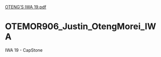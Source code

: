 [OTENG’S IWA 19.pdf](https://github.com/Oteng29/OTEMOR906_BCL2302_Justin_OtengMorei_IWA/files/11415026/OTENG.S.IWA.19.pdf)
# OTEMOR906_Justin_OtengMorei_IWA
IWA 19 - CapStone
